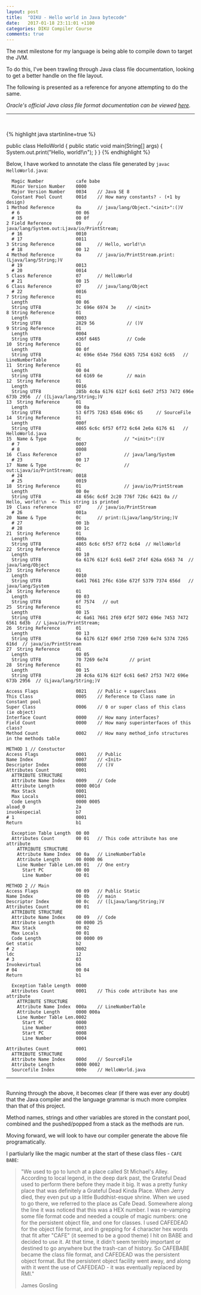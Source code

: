 ```yaml
---
layout: post
title:  "DIKU - Hello world in Java bytecode"
date:   2017-01-18 23:11:01 +1100
categories: DIKU Compiler Course
comments: true
---
```


The next milestone for my language is being able to compile down to target the JVM.  

To do this, I've been trawling through Java class file documentation, looking to get a better handle on the file layout.  

The following is presented as a reference for anyone attempting to do the same.

*Oracle's official Java class file format documentation can be viewed [here].*

[here]: https://docs.oracle.com/javase/specs/jvms/se7/html/jvms-4.html#jvms-4.7.10

--- 
<br>

{% highlight java startinline=true %}

public class HelloWorld {
    public static void main(String[] args) {
        System.out.print("Hello, world!\n");
    }
}
{% endhighlight %}


Below, I have worked to annotate the class file generated by ```javac HelloWorld.java```:

      Magic Number            cafe babe  
      Minor Version Number    0000  
      Major Version Number    0034    // Java SE 8
      Constant Pool Count     001d    // How many constants? - (+1 by design)
    1 Method Reference        0a      // java/lang/Object."<init>":()V  
      # 6                     00 06     
      # 15                    00 0f  
    2 Field Reference         09      // java/lang/System.out:Ljava/io/PrintStream;  
      # 16                    0010   
      # 17                    0011  
    3 String Reference        08      // Hello, world!\n  
      # 18                    00 12  
    4 Method Reference        0a      // java/io/PrintStream.print:(Ljava/lang/String;)V  
      # 19                    0013  
      # 20                    0014  
    5 Class Reference         07      // HelloWorld  
      # 21                    00 15  
    6 Class Reference         07      // java/lang/Object  
      # 22                    0016  
    7 String Reference        01    
      Length                  00 06  
      String UTF8             3c 696e 6974 3e    // <init>  
    8 String Reference        01   
      Length                  0003  
      String UTF8             2829 56            // ()V  
    9 String Reference        01  
      Length                  0004  
      String UTF8             436f 6465          // Code  
    10  String Reference      01  
      Length                  00 0f  
      String UTF8             4c 696e 654e 756d 6265 7254 6162 6c65   // LineNumberTable  
    11  String Reference      01  
      Length                  00 04  
      String UTF8             6d 6169 6e         // main  
    12  String Reference      01  
      Length                  0016  
      String UTF8             285b 4c6a 6176 612f 6c61 6e67 2f53 7472 696e 673b 2956  // ([Ljava/lang/String;)V  
    13  String Reference      01  
      Length                  00 0a  
      String UTF8             53 6f75 7263 6546 696c 65     // SourceFile  
    14  String Reference      01  
      Length                  000f  
      String UTF8             4865 6c6c 6f57 6f72 6c64 2e6a 6176 61   // HelloWorld.java  
    15  Name & Type           0c                // "<init>":()V   
      # 7                     0007  
      # 8                     0008  
    16  Class Reference       07                // java/lang/System  
      # 23                    00 17  
    17  Name & Type           0c                // out:Ljava/io/PrintStream;  
      # 24                    0018  
      # 25                    0019  
    18  String Reference      01                // java/io/PrintStream  
      Length                  00 0e  
      String UTF8             48 656c 6c6f 2c20 776f 726c 6421 0a // Hello, world!\n  <- This string is printed  
    19  Class reference       07      // java/io/PrintStream  
      # 26                    001a  
    20  Name & Type           0c      // print:(Ljava/lang/String;)V  
      # 27                    00 1b  
      # 28                    00 1c  
    21  String Reference      01  
      Length                  000a  
      String UTF8             4865 6c6c 6f57 6f72 6c64  // HelloWorld  
    22  String Reference      01  
      Length                  00 10  
      String UTF8             6a 6176 612f 6c61 6e67 2f4f 626a 6563 74  // java/lang/Object  
    23  String Reference      01  
      Length                  0010  
      String UTF8             6a61 7661 2f6c 616e 672f 5379 7374 656d   // java/lang/System  
    24  String Reference      01  
      Length                  00 03  
      String UTF8             6f 7574   // out  
    25  String Reference      01  
      Length                  00 15  
      String UTF8             4c 6a61 7661 2f69 6f2f 5072 696e 7453 7472 6561 6d3b  // Ljava/io/PrintStream;  
    26  String Reference      01  
      Length                  00 13  
      String UTF8             6a 6176 612f 696f 2f50 7269 6e74 5374 7265 616d  // java/io/PrintStream  
    27  String Reference      01  
      Length                  00 05  
      String UTF8             70 7269 6e74        // print  
    28  String Reference      01  
      Length                  00 15  
      String UTF8             28 4c6a 6176 612f 6c61 6e67 2f53 7472 696e 673b 2956  // (Ljava/lang/String;)V  

    Access Flags              0021    // Public + superclass  
    This Class                0005    // Reference to Class name in Constant pool  
    Super Class               0006    // 0 or super class of this class (ie object)  
    Interface Count           0000    // How many interfaces?  
    Field Count               0000    // How many superinterfaces of this class?  
    Method Count              0002    // How many method_info structures in the methods table  
    
    METHOD 1 // Constuctor  
    Access Flags              0001    // Public  
    Name Index                0007    // <Init>  
    Descriptor Index          0008    // ()V  
    Attributes Count          0001  
      ATTRIBUTE STRUCTURE  
      Attribute Name Index    0009    // Code  
      Attribute Length        0000 001d 
      Max Stack               0001 
      Max Locals              0001
      Code Length             0000 0005  
    aload_0                   2a  
    invokespecial             b7  
    # 1                       0001  
    Return                    b1  
    
      Exception Table Length  00 00      
      Attributes Count        00 01   // This code attribute has one attribute
        ATTRIBUTE STRUCTURE 
        Attribute Name Index  00 0a   // LineNumberTable
        Attribute Length      00 0000 06
        Line Number Table Len.00 01   // One entry
          Start PC            00 00
          Line Number         00 01  
    
    METHOD 2 // Main  
    Access Flags              00 09   // Public Static  
    Name Index                00 0b   // main  
    Descriptor Index          00 0c   // ([Ljava/lang/String;)V  
    Attributes Count          00 01  
      ATTRIBUTE STRUCTURE  
      Attribute Name Index    00 09   // Code  
      Attribute Length        00 0000 25 
      Max Stack               00 02
      Max Locals              00 01
      Code Length             00 0000 09  
    Get static                b2  
    # 2                       0002  
    ldc                       12  
    # 3                       03   
    Invokevirtual             b6  
    # 04                      00 04  
    Return                    b1  
                              
      Exception Table Length  0000 
      Attributes Count        0001    // This code attribute has one attribute
        ATTRIBUTE STRUCTURE
        Attribute Name Index  000a    // LineNumberTable
        Attribute Length      0000 000a
        Line Number Table Len.0002
          Start PC            0000
          Line Number         0003
          Start PC            0008
          Line Number         0004

    Attributes Count          0001
      ATTRIBUTE STRUCTURE
      Attribute Name Index    000d    // SourceFile
      Attribute Length        0000 0002
      Sourcefile Index        000e    // HelloWorld.java 

---
<br>
Running through the above, it becomes clear (if there was ever any doubt) that the Java compiler and the language grammar is much more complex than that of this project. 
  
Method names, strings and other variables are stored in the constant pool, combined and the pushed/popped from a stack as the methods are run.

Moving forward, we will look to have our compiler generate the above file programatically.  

I partiularly like the magic number at the start of these class files - ```CAFE BABE```:

>"We used to go to lunch at a place called St Michael's Alley.
>According to local legend, in the deep dark past, the Grateful Dead used to perform there before they made it big. It was a pretty funky place that was definitely a Grateful Dead Kinda Place.
>When Jerry died, they even put up a little Buddhist-esque shrine. When we used to go there, we referred to the place as Cafe Dead. Somewhere along the line it was noticed that this was a HEX number.
>I was re-vamping some file format code and needed a couple of magic numbers: one for the persistent object file, and one for classes. I used CAFEDEAD for the object file format, and in grepping for 4 character hex words that fit after "CAFE" (it seemed to be a good theme) I hit on BABE and decided to use it. At that time, it didn't seem terribly important or destined to go anywhere but the trash-can of history. So CAFEBABE became the class file format, and CAFEDEAD was the persistent object format. But the persistent object facility went away, and along with it went the use of CAFEDEAD - it was eventually replaced by RMI."  
>
> James Gosling

